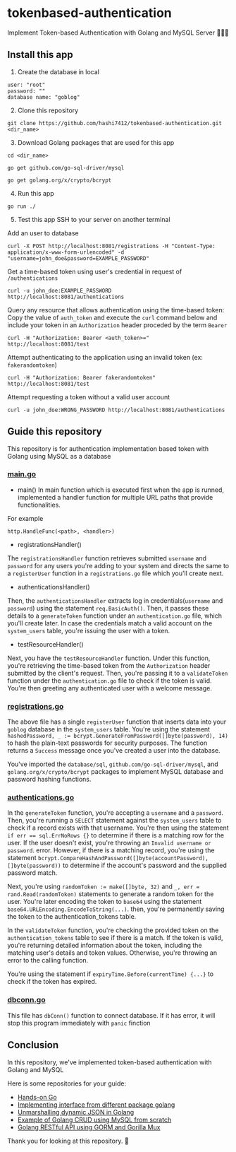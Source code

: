 # tokenbased-authentication

Implement Token-based Authentication with Golang and MySQL Server 👏👏👏

## Install this app

1. Create the database in local
```
user: "root"
password: ""
database name: "goblog"
```

2. Clone this repository
```
git clone https://github.com/hashi7412/tokenbased-authentication.git <dir_name>
```

3. Download Golang packages that are used for this app
```
cd <dir_name>

go get github.com/go-sql-driver/mysql

go get golang.org/x/crypto/bcrypt
```

4. Run this app
```
go run ./
```

5. Test this app
SSH to your server on another terminal

Add an user to database
```
curl -X POST http://localhost:8081/registrations -H "Content-Type: application/x-www-form-urlencoded" -d "username=john_doe&password=EXAMPLE_PASSWORD"
```

Get a time-based token using user's credential in request of `/authentications`
```
curl -u john_doe:EXAMPLE_PASSWORD http://localhost:8081/authentications
```

Query any resource that allows authentication using the time-based token: Copy the value of `auth_token` and execute the `curl` command below and include your token in an `Authorization` header proceded by the term `Bearer`
```
curl -H "Authorization: Bearer <auth_token>=" http://localhost:8081/test
```

Attempt authenticating to the application using an invalid token (ex: `fakerandomtoken`)
```
curl -H "Authorization: Bearer fakerandomtoken" http://localhost:8081/test
```

Attempt requesting a token without a valid user account
```
curl -u john_doe:WRONG_PASSWORD http://localhost:8081/authentications
```


## Guide this repository

This repository is for authentication implementation based token with Golang using MySQL as a database

### [main.go](https://github.com/hashi7412/tokenbased-authentication/blob/main/main.go)

- main()
In main function which is executed first when the app is runned, implemented a handler function for multiple URL paths that provide functionalities.

For example
```
http.HandleFunc(<path>, <handler>)
```

- registrationsHandler()

The `registrationsHandler` function retrieves submitted `username` and `password` for any users you're adding to your system and directs the same to a `registerUser` function in a `registrations.go` file which you'll create next.

- authenticationsHandler()

Then, the `authenticationsHandler` extracts log in credentials(`username` and `password`) using the statement `req.BasicAuth()`. Then, it passes these details to a `generateToken` function under an `authentication.go` file, which you'll create later. In case the credentials match a valid account on the `system_users` table, you're issuing the user with a token.

- testResourceHandler()

Next, you have the `testResourceHandler` function. Under this function, you're retrieving the time-based token from the `Authorization` header submitted by the client's request. Then, you're passing it to a `validateToken` function under the `authentication.go` file to check if the token is valid. You're then greeting any authenticated user with a welcome message.

### [registrations.go](https://github.com/hashi7412/tokenbased-authentication/blob/main/registrations.go)

The above file has a single `registerUser` function that inserts data into your `goblog` database in the `system_users` table. You're using the statement `hashedPassword, _ := bcrypt.GenerateFromPassword([]byte(password), 14)` to hash the plain-text passwords for security purposes. The function returns a `Success` message once you've created a user into the database.

You've imported the `database/sql`, `github.com/go-sql-driver/mysql`, and `golang.org/x/crypto/bcrypt` packages to implement MySQL database and password hashing functions.

### [authentications.go](https://github.com/hashi7412/tokenbased-authentication/blob/main/authentications.go)

In the `generateToken` function, you're accepting a `username` and a `password`. Then, you're running a `SELECT` statement against the `system_users` table to check if a record exists with that username. You're then using the statement `if err == sql.ErrNoRows {}` to determine if there is a matching row for the user. If the user doesn't exist, you're throwing an `Invalid username or password`. error. However, if there is a matching record, you're using the statement `bcrypt.CompareHashAndPassword([]byte(accountPassword), []byte(password))` to determine if the account's password and the supplied password match.

Next, you're using `randomToken := make([]byte, 32)` and `_, err = rand.Read(randomToken)` statements to generate a random token for the user. You're later encoding the token to `base64` using the statement `base64.URLEncoding.EncodeToString(...)`. then, you're permanently saving the token to the authentication_tokens table.

In the `validateToken` function, you're checking the provided token on the `authentication_tokens` table to see if there is a match. If the token is valid, you're returning detailed information about the token, including the matching user's details and token values. Otherwise, you're throwing an error to the calling function.

You're using the statement if `expiryTime.Before(currentTime) {...}` to check if the token has expired.

### [dbconn.go](https://github.com/hashi7412/tokenbased-authentication/blob/main/dbconn.go)

This file has `dbConn()` function to connect database. If it has error, it will stop this program immediately with `panic` finction

## Conclusion

In this repository, we've implemented token-based authentication with Golang and MySQL

Here is some repositories for your guide:

- [Hands-on Go](https://github.com/hashi7412/handson-go)
- [Implementing interface from different package golang](https://github.com/hashi7412/multi-packages-interface)
- [Unmarshalling dynamic JSON in Golang](https://github.com/hashi7412/unmarshalling-dynamic-json)
- [Example of Golang CRUD using MySQL from scratch](https://github.com/hashi7412/CRUD-with-MySQL)
- [Golang RESTful API using GORM and Gorilla Mux](https://github.com/hashi7412/RestfulAPI-with-GORM-and-GorillaMux)

Thank you for looking at this repository. 👋

